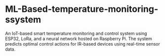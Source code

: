 # ML-Based-temperature-monitoring-ssystem
An IoT-based smart temperature monitoring and control system using ESP32, LoRa, and a neural network hosted on Raspberry Pi. The system predicts optimal control actions for IR-based devices using real-time sensor data.
